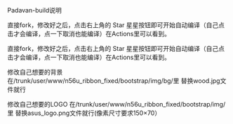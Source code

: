 Padavan-build说明

直接fork，修改好之后，点击右上角的 Star 星星按钮即可开始自动编译（自己点击才会编译，点一下取消也能编译）在Actions里可以看到。

直接fork，修改好之后，点击右上角的 Star 星星按钮即可开始自动编译（自己点击才会编译，点一下取消也能编译）在Actions里可以看到。

修改自己想要的背景  在/trunk/user/www/n56u_ribbon_fixed/bootstrap/img/bg/里 替换wood.jpg文件就行

修改自己想要的LOGO  在/trunk/user/www/n56u_ribbon_fixed/bootstrap/img/里 替换asus_logo.png文件就行(像素尺寸要求150×70）
